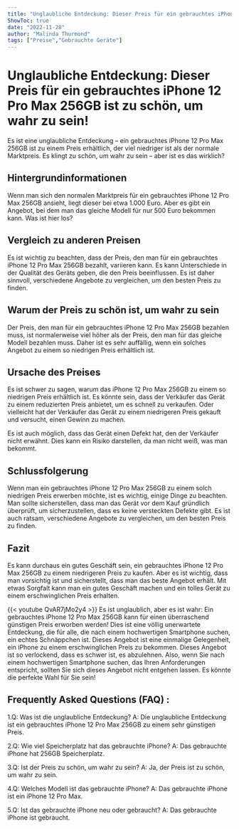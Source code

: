 ```yaml
---
title: "Unglaubliche Entdeckung: Dieser Preis für ein gebrauchtes iPhone 12 Pro Max 256GB ist zu schön, um wahr zu sein!"
ShowToc: true 
date: "2022-11-28"
author: "Malinda Thurmond" 
tags: ["Preise","Gebrauchte Geräte"]
---
```

# Unglaubliche Entdeckung: Dieser Preis für ein gebrauchtes iPhone 12 Pro Max 256GB ist zu schön, um wahr zu sein!

Es ist eine unglaubliche Entdeckung – ein gebrauchtes iPhone 12 Pro Max 256GB ist zu einem Preis erhältlich, der viel niedriger ist als der normale Marktpreis. Es klingt zu schön, um wahr zu sein – aber ist es das wirklich?

## Hintergrundinformationen

Wenn man sich den normalen Marktpreis für ein gebrauchtes iPhone 12 Pro Max 256GB ansieht, liegt dieser bei etwa 1.000 Euro. Aber es gibt ein Angebot, bei dem man das gleiche Modell für nur 500 Euro bekommen kann. Was ist hier los?

## Vergleich zu anderen Preisen

Es ist wichtig zu beachten, dass der Preis, den man für ein gebrauchtes iPhone 12 Pro Max 256GB bezahlt, variieren kann. Es kann Unterschiede in der Qualität des Geräts geben, die den Preis beeinflussen. Es ist daher sinnvoll, verschiedene Angebote zu vergleichen, um den besten Preis zu finden.

## Warum der Preis zu schön ist, um wahr zu sein

Der Preis, den man für ein gebrauchtes iPhone 12 Pro Max 256GB bezahlen muss, ist normalerweise viel höher als der Preis, den man für das gleiche Modell bezahlen muss. Daher ist es sehr auffällig, wenn ein solches Angebot zu einem so niedrigen Preis erhältlich ist.

## Ursache des Preises

Es ist schwer zu sagen, warum das iPhone 12 Pro Max 256GB zu einem so niedrigen Preis erhältlich ist. Es könnte sein, dass der Verkäufer das Gerät zu einem reduzierten Preis anbietet, um es schnell zu verkaufen. Oder vielleicht hat der Verkäufer das Gerät zu einem niedrigeren Preis gekauft und versucht, einen Gewinn zu machen.

Es ist auch möglich, dass das Gerät einen Defekt hat, den der Verkäufer nicht erwähnt. Dies kann ein Risiko darstellen, da man nicht weiß, was man bekommt.

## Schlussfolgerung

Wenn man ein gebrauchtes iPhone 12 Pro Max 256GB zu einem solch niedrigen Preis erwerben möchte, ist es wichtig, einige Dinge zu beachten. Man sollte sicherstellen, dass man das Gerät vor dem Kauf gründlich überprüft, um sicherzustellen, dass es keine versteckten Defekte gibt. Es ist auch ratsam, verschiedene Angebote zu vergleichen, um den besten Preis zu finden.

## Fazit

Es kann durchaus ein gutes Geschäft sein, ein gebrauchtes iPhone 12 Pro Max 256GB zu einem niedrigeren Preis zu kaufen. Aber es ist wichtig, dass man vorsichtig ist und sicherstellt, dass man das beste Angebot erhält. Mit etwas Sorgfalt kann man ein gutes Geschäft machen und ein tolles Gerät zu einem erschwinglichen Preis erhalten.

{{< youtube QvAR7jMo2y4 >}} 
Es ist unglaublich, aber es ist wahr: Ein gebrauchtes iPhone 12 Pro Max 256GB kann für einen überraschend günstigen Preis erworben werden! Dies ist eine völlig unerwartete Entdeckung, die für alle, die nach einem hochwertigen Smartphone suchen, ein echtes Schnäppchen ist. Dieses Angebot ist eine einmalige Gelegenheit, ein iPhone zu einem erschwinglichen Preis zu bekommen. Dieses Angebot ist so verlockend, dass es schwer ist, es abzulehnen. Also, wenn Sie nach einem hochwertigen Smartphone suchen, das Ihren Anforderungen entspricht, sollten Sie sich dieses Angebot nicht entgehen lassen. Es könnte die perfekte Wahl für Sie sein!

## Frequently Asked Questions (FAQ) :
1.Q: Was ist die unglaubliche Entdeckung?
A: Die unglaubliche Entdeckung ist ein gebrauchtes iPhone 12 Pro Max 256GB zu einem sehr günstigen Preis.

2.Q: Wie viel Speicherplatz hat das gebrauchte iPhone?
A: Das gebrauchte iPhone hat 256GB Speicherplatz.

3.Q: Ist der Preis zu schön, um wahr zu sein?
A: Ja, der Preis ist zu schön, um wahr zu sein.

4.Q: Welches Modell ist das gebrauchte iPhone?
A: Das gebrauchte iPhone ist ein iPhone 12 Pro Max.

5.Q: Ist das gebrauchte iPhone neu oder gebraucht?
A: Das gebrauchte iPhone ist gebraucht.


